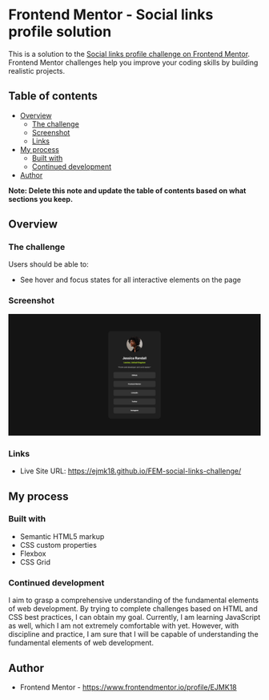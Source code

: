 # Frontend Mentor - Social links profile solution

This is a solution to the [Social links profile challenge on Frontend Mentor](https://www.frontendmentor.io/challenges/social-links-profile-UG32l9m6dQ). Frontend Mentor challenges help you improve your coding skills by building realistic projects. 

## Table of contents
- [Overview](#overview)
  - [The challenge](#the-challenge)
  - [Screenshot](#screenshot)
  - [Links](#links)
- [My process](#my-process)
  - [Built with](#built-with)
  - [Continued development](#continued-development)
- [Author](#author)

**Note: Delete this note and update the table of contents based on what sections you keep.**

## Overview

### The challenge

Users should be able to:

- See hover and focus states for all interactive elements on the page

### Screenshot

![](social-links-screenshot.png)

### Links

- Live Site URL: https://ejmk18.github.io/FEM-social-links-challenge/

## My process

### Built with

- Semantic HTML5 markup
- CSS custom properties
- Flexbox
- CSS Grid

### Continued development

I aim to grasp a comprehensive understanding of the fundamental elements of web development. By trying to complete challenges based on HTML and CSS best practices, I can obtain my goal. Currently, I am learning JavaScript as well, which I am not extremely comfortable with yet. However, with discipline and practice, I am sure that I will be capable of understanding the fundamental elements of web development.

## Author


- Frontend Mentor - https://www.frontendmentor.io/profile/EJMK18
